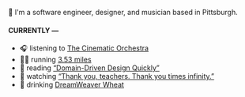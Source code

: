 👋 I'm a software engineer, designer, and musician based in Pittsburgh.

#### CURRENTLY —

* 🎧 listening to [The Cinematic Orchestra](https://www.last.fm/music/The+Cinematic+Orchestra/_/Late+Night+Tales:+The+Cinematic+Orchestra+-+Continuous+Mix)
* 🏃‍♂️ running [3.53 miles](https://www.strava.com/activities/3789691647)
* 📘 reading [“Domain-Driven Design Quickly”](https://www.goodreads.com/book/show/2558105.Domain_Driven_Design_Quickly)
* 🍿 watching [“Thank you, teachers. Thank you times infinity.”](https://youtu.be/GqmLCMiUrdo)
* 🍺 drinking [DreamWeaver Wheat](https://untappd.com/user/namoscato/checkin/919903209)

